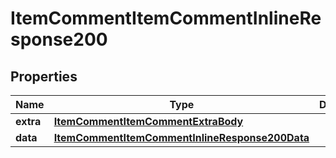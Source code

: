 # ItemCommentItemCommentInlineResponse200

## Properties
Name | Type | Description | Notes
------------ | ------------- | ------------- | -------------
**extra** | [**ItemCommentItemCommentExtraBody**](ItemCommentItemCommentExtraBody.md) |  |  [optional]
**data** | [**ItemCommentItemCommentInlineResponse200Data**](ItemCommentItemCommentInlineResponse200Data.md) |  | 
